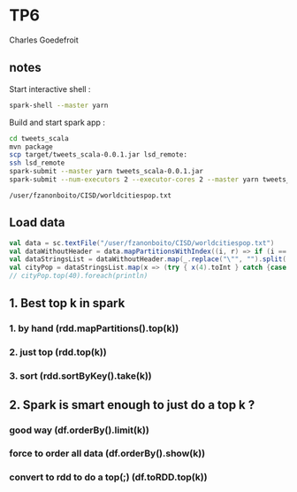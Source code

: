 # TP6

Charles Goedefroit

## notes

Start interactive shell :

```bash
spark-shell --master yarn
```

Build and start spark app :

```bash
cd tweets_scala
mvn package
scp target/tweets_scala-0.0.1.jar lsd_remote:
ssh lsd_remote
spark-submit --master yarn tweets_scala-0.0.1.jar
spark-submit --num-executors 2 --executor-cores 2 --master yarn tweets_scala-0.0.1.jar
```

`/user/fzanonboito/CISD/worldcitiespop.txt`

## Load data

```scala
val data = sc.textFile("/user/fzanonboito/CISD/worldcitiespop.txt")
val dataWithoutHeader = data.mapPartitionsWithIndex((i, r) => if (i == 0) r.drop(1) else r)
val dataStringsList = dataWithoutHeader.map(_.replace("\"", "").split(','))
val cityPop = dataStringsList.map(x => (try { x(4).toInt } catch {case e: Exception => 0}, x(1)))
// cityPop.top(40).foreach(println)
```

## 1. Best top k in spark

### 1. by hand (rdd.mapPartitions().top(k))

### 2. just top (rdd.top(k))

### 3. sort (rdd.sortByKey().take(k))

## 2. Spark is smart enough to just do a top k ?

### good way (df.orderBy().limit(k))

### force to order all data (df.orderBy().show(k))

### convert to rdd to do a top(;) (df.toRDD.top(k))
